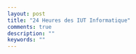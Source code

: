 ```yaml
---
layout: post
title: "24 Heures des IUT Informatique"
comments: true
description: ""
keywords: ""
---
```

